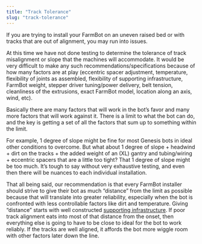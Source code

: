 ```yaml
---
title: "Track Tolerance"
slug: "track-tolerance"
---
```


If you are trying to install your FarmBot on an uneven raised bed or with tracks that are out of alignment, you may run into issues.

At this time we have not done testing to determine the tolerance of track misalignment or slope that the machines will accommodate. It would be very difficult to make any such recommendations/specifications because of how many factors are at play (eccentric spacer adjustment, temperature, flexibility of joints as assembled, flexibility of supporting infrastructure, FarmBot weight, stepper driver tuning/power delivery, belt tension, cleanliness of the extrusions, exact FarmBot model, location along an axis, wind, etc).

Basically there are many factors that will work in the bot’s favor and many more factors that will work against it. There is a limit to what the bot can do, and the key is getting a set of all the factors that sum up to something within the limit.

For example, 1 degree of slope might be fine for most Genesis bots in ideal other conditions to overcome. But what about 1 degree of slope + headwind + dirt on the tracks + the added weight of an (XL) gantry and tubing/wiring + eccentric spacers that are a little too tight? That 1 degree of slope might be too much. It’s tough to say without very exhaustive testing, and even then there will be nuances to each individual installation.

That all being said, our recommendation is that every FarmBot installer should strive to give their bot as much “distance” from the limit as possible because that will translate into greater reliability, especially when the bot is confronted with less controllable factors like dirt and temperature. Giving “distance” starts with well constructed [supporting infrastructure](../../assembly/supporting-infrastructure.md). If poor track alignment eats into most of that distance from the onset, then everything else is going to have to be close to ideal for the bot to work reliably. If the tracks are well aligned, it affords the bot more wiggle room with other factors later down the line.
